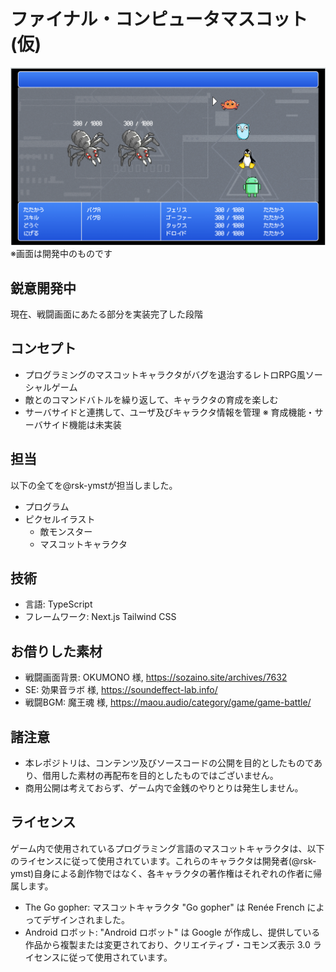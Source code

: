 # ファイナル・コンピュータマスコット(仮)
![Alt text](public/image.png)
※画面は開発中のものです

## 鋭意開発中
現在、戦闘画面にあたる部分を実装完了した段階

## コンセプト
- プログラミングのマスコットキャラクタがバグを退治するレトロRPG風ソーシャルゲーム
- 敵とのコマンドバトルを繰り返して、キャラクタの育成を楽しむ
- サーバサイドと連携して、ユーザ及びキャラクタ情報を管理
※ 育成機能・サーバサイド機能は未実装

## 担当
以下の全てを@rsk-ymstが担当しました。
- プログラム
- ピクセルイラスト
    - 敵モンスター
    - マスコットキャラクタ

## 技術
- 言語: TypeScript
- フレームワーク: Next.js Tailwind CSS

## お借りした素材
- 戦闘画面背景: OKUMONO 様, https://sozaino.site/archives/7632
- SE: 効果音ラボ 様, https://soundeffect-lab.info/
- 戦闘BGM: 魔王魂 様, https://maou.audio/category/game/game-battle/

## 諸注意
- 本レポジトリは、コンテンツ及びソースコードの公開を目的としたものであり、借用した素材の再配布を目的としたものではございません。
- 商用公開は考えておらず、ゲーム内で金銭のやりとりは発生しません。

## ライセンス
ゲーム内で使用されているプログラミング言語のマスコットキャラクタは、以下のライセンスに従って使用されています。これらのキャラクタは開発者(@rsk-ymst)自身による創作物ではなく、各キャラクタの著作権はそれぞれの作者に帰属します。

- The Go gopher: マスコットキャラクタ "Go gopher" は Renée French によってデザインされました。
- Android ロボット: "Android ロボット" は Google が作成し、提供している作品から複製または変更されており、クリエイティブ・コモンズ表示 3.0 ライセンスに従って使用されています。
